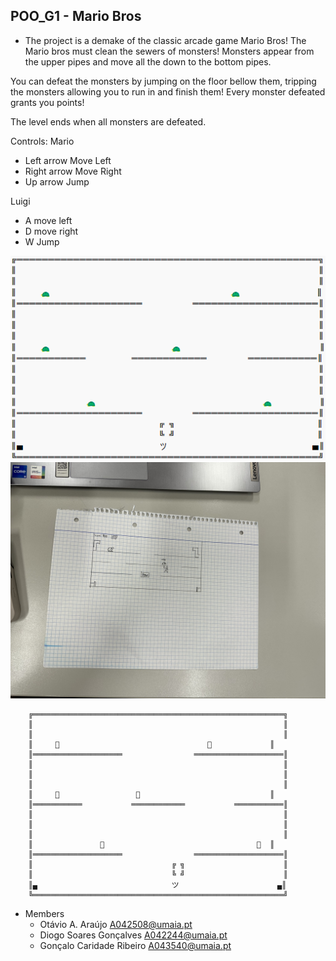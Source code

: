 ## POO_G1 - Mario Bros
- The project is a demake of the classic arcade game Mario Bros!
The Mario bros must clean the sewers of monsters! Monsters appear from the upper pipes and move all the down to the bottom pipes.

You can defeat the monsters by jumping on the floor bellow them, tripping the monsters allowing you to run in and finish them! Every monster defeated grants you points!

The level ends when all monsters are defeated.

Controls:
Mario
- Left arrow Move Left
- Right arrow Move Right
- Up arrow Jump

Luigi
- A move left
- D move right
- W Jump

![img](https://github.com/Otavio-A/TAG01/blob/master/Docs/Mocks/Arena.png)
![img](https://github.com/Otavio-A/TAG01/blob/master/Docs/Mocks/IMG_0935.jpeg)

```
	╔════════════════════════════════════════════════════════╗
	║                                                        ║ 
	║                                                        ║ 
	║     🐢                                 🐢             ║ 
	║════════════════════                ════════════════════║ 
	║                                                        ║ 
	║                                                        ║ 
	║                                                        ║ 
	║     🐢                 🐢                             ║ 
	║═══════════           ════════════           ═══════════║ 
	║                                                        ║ 
	║                                                        ║ 
	║                                                        ║ 
	║               🐢                                  🐢  ║ 
	║════════════════════                ════════════════════║    
	║                               ╔ ╗                      ║ 
	║                               ╚ ╝                      ║
	║▄                              ツ                      ▄║ 
	╚════════════════════════════════════════════════════════╝ 
```



- Members
  - Otávio A. Araújo A042508@umaia.pt
  - Diogo Soares Gonçalves A042244@umaia.pt
  - Gonçalo Caridade Ribeiro A043540@umaia.pt
